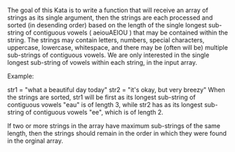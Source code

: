 The goal of this Kata is to write a function that will receive an array of strings as its single argument, 
then the strings are each processed and sorted (in desending order) based on the length of the single longest sub-string of contiguous 
vowels ( aeiouAEIOU ) that may be contained within the string. The strings may contain letters, numbers, special characters, uppercase, lowercase, 
whitespace, and there may be (often will be) multiple sub-strings of contiguous vowels. We are only interested in the single longest sub-string of vowels 
within each string, in the input array.

Example:

str1 = "what a beautiful day today"
str2 = "it's okay, but very breezy"
When the strings are sorted, str1 will be first as its longest sub-string of contiguous vowels "eau" is of length 3, 
while str2 has as its longest sub-string of contiguous vowels "ee", which is of length 2.

If two or more strings in the array have maximum sub-strings of the same length, 
then the strings should remain in the order in which they were found in the orginal array.
